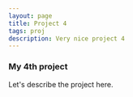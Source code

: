 ```yaml
---
layout: page
title: Project 4
tags: proj
description: Very nice project 4
---
```


### My 4th project

Let's describe the project here.
